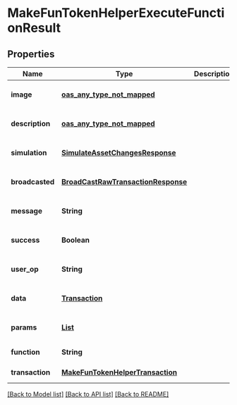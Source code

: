 # MakeFunTokenHelperExecuteFunctionResult
## Properties

| Name | Type | Description | Notes |
|------------ | ------------- | ------------- | -------------|
| **image** | [**oas_any_type_not_mapped**](.md) |  | [optional] [default to null] |
| **description** | [**oas_any_type_not_mapped**](.md) |  | [optional] [default to null] |
| **simulation** | [**SimulateAssetChangesResponse**](SimulateAssetChangesResponse.md) |  | [optional] [default to null] |
| **broadcasted** | [**BroadCastRawTransactionResponse**](BroadCastRawTransactionResponse.md) |  | [optional] [default to null] |
| **message** | **String** |  | [optional] [default to null] |
| **success** | **Boolean** |  | [optional] [default to null] |
| **user\_op** | **String** |  | [optional] [default to null] |
| **data** | [**Transaction**](Transaction.md) |  | [optional] [default to null] |
| **params** | [**List**](AnyType.md) |  | [optional] [default to null] |
| **function** | **String** |  | [default to null] |
| **transaction** | [**MakeFunTokenHelperTransaction**](MakeFunTokenHelperTransaction.md) |  | [default to null] |

[[Back to Model list]](../README.md#documentation-for-models) [[Back to API list]](../README.md#documentation-for-api-endpoints) [[Back to README]](../README.md)

